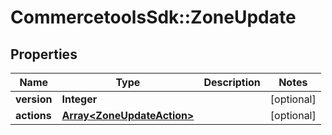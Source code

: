 # CommercetoolsSdk::ZoneUpdate

## Properties
Name | Type | Description | Notes
------------ | ------------- | ------------- | -------------
**version** | **Integer** |  | [optional] 
**actions** | [**Array&lt;ZoneUpdateAction&gt;**](ZoneUpdateAction.md) |  | [optional] 


